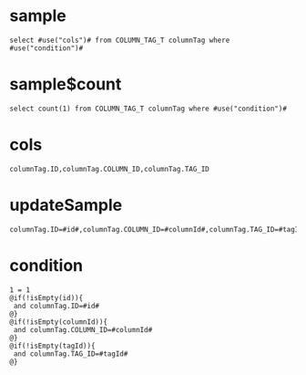 sample
===

	select #use("cols")# from COLUMN_TAG_T columnTag where  #use("condition")#

sample$count
===
    select count(1) from COLUMN_TAG_T columnTag where #use("condition")#

cols
===
	columnTag.ID,columnTag.COLUMN_ID,columnTag.TAG_ID

updateSample
===

	columnTag.ID=#id#,columnTag.COLUMN_ID=#columnId#,columnTag.TAG_ID=#tagId#

condition
===

	1 = 1 
	@if(!isEmpty(id)){
	 and columnTag.ID=#id#
	@}
	@if(!isEmpty(columnId)){
	 and columnTag.COLUMN_ID=#columnId#
	@}
	@if(!isEmpty(tagId)){
	 and columnTag.TAG_ID=#tagId#
	@}




